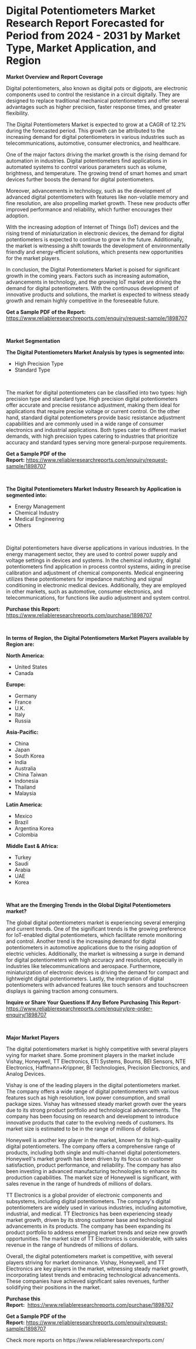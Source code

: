 <p><h1>Digital Potentiometers Market Research Report Forecasted for Period from 2024 -  2031 by Market Type, Market Application, and Region</h1></p><p><strong>Market Overview and Report Coverage</strong></p>
<p><p>Digital potentiometers, also known as digital pots or digipots, are electronic components used to control the resistance in a circuit digitally. They are designed to replace traditional mechanical potentiometers and offer several advantages such as higher precision, faster response times, and greater flexibility.</p><p>The Digital Potentiometers Market is expected to grow at a CAGR of 12.2% during the forecasted period. This growth can be attributed to the increasing demand for digital potentiometers in various industries such as telecommunications, automotive, consumer electronics, and healthcare.</p><p>One of the major factors driving the market growth is the rising demand for automation in industries. Digital potentiometers find applications in automated systems to control various parameters such as volume, brightness, and temperature. The growing trend of smart homes and smart devices further boosts the demand for digital potentiometers.</p><p>Moreover, advancements in technology, such as the development of advanced digital potentiometers with features like non-volatile memory and fine resolution, are also propelling market growth. These new products offer improved performance and reliability, which further encourages their adoption.</p><p>With the increasing adoption of Internet of Things (IoT) devices and the rising trend of miniaturization in electronic devices, the demand for digital potentiometers is expected to continue to grow in the future. Additionally, the market is witnessing a shift towards the development of environmentally friendly and energy-efficient solutions, which presents new opportunities for the market players.</p><p>In conclusion, the Digital Potentiometers Market is poised for significant growth in the coming years. Factors such as increasing automation, advancements in technology, and the growing IoT market are driving the demand for digital potentiometers. With the continuous development of innovative products and solutions, the market is expected to witness steady growth and remain highly competitive in the foreseeable future.</p></p>
<p><strong>Get a Sample PDF of the Report:</strong> <a href="https://www.reliableresearchreports.com/enquiry/request-sample/1898707">https://www.reliableresearchreports.com/enquiry/request-sample/1898707</a></p>
<p>&nbsp;</p>
<p><strong>Market Segmentation</strong></p>
<p><strong>The Digital Potentiometers Market Analysis by types is segmented into:</strong></p>
<p><ul><li>High Precision Type</li><li>Standard Type</li></ul></p>
<p>&nbsp;</p>
<p><p>The market for digital potentiometers can be classified into two types: high precision type and standard type. High precision digital potentiometers offer accurate and precise resistance adjustment, making them ideal for applications that require precise voltage or current control. On the other hand, standard digital potentiometers provide basic resistance adjustment capabilities and are commonly used in a wide range of consumer electronics and industrial applications. Both types cater to different market demands, with high precision types catering to industries that prioritize accuracy and standard types serving more general-purpose requirements.</p></p>
<p><strong>Get a Sample PDF of the Report:</strong>&nbsp;<a href="https://www.reliableresearchreports.com/enquiry/request-sample/1898707">https://www.reliableresearchreports.com/enquiry/request-sample/1898707</a></p>
<p>&nbsp;</p>
<p><strong>The Digital Potentiometers Market Industry Research by Application is segmented into:</strong></p>
<p><ul><li>Energy Management</li><li>Chemical Industry</li><li>Medical Engineering</li><li>Others</li></ul></p>
<p>&nbsp;</p>
<p><p>Digital potentiometers have diverse applications in various industries. In the energy management sector, they are used to control power supply and voltage settings in devices and systems. In the chemical industry, digital potentiometers find application in process control systems, aiding in precise calibration and adjustment of chemical components. Medical engineering utilizes these potentiometers for impedance matching and signal conditioning in electronic medical devices. Additionally, they are employed in other markets, such as automotive, consumer electronics, and telecommunications, for functions like audio adjustment and system control.</p></p>
<p><strong>Purchase this Report:</strong>&nbsp; <a href="https://www.reliableresearchreports.com/purchase/1898707">https://www.reliableresearchreports.com/purchase/1898707</a></p>
<p>&nbsp;</p>
<p><strong>In terms of Region, the Digital Potentiometers Market Players available by Region are:</strong></p>
<p>
    <p> <strong> North America: </strong>
        <ul>
            <li>United States</li>
            <li>Canada</li>
        </ul>
        </p> 
    <p> <strong> Europe: </strong>
        <ul>
            <li>Germany</li>
            <li>France</li>
            <li>U.K.</li>
            <li>Italy</li>
            <li>Russia</li>
        </ul>
        </p> 
    <p> <strong> Asia-Pacific: </strong>
        <ul>
            <li>China</li>
            <li>Japan</li>
            <li>South Korea</li>
            <li>India</li>
            <li>Australia</li>
            <li>China Taiwan</li>
            <li>Indonesia</li>
            <li>Thailand</li>
            <li>Malaysia</li>
        </ul>
        </p> 
    <p> <strong> Latin America: </strong>
        <ul>
            <li>Mexico</li>
            <li>Brazil</li>
            <li>Argentina Korea</li>
            <li>Colombia</li>
        </ul>
        </p> 
    <p> <strong> Middle East & Africa: </strong>
        <ul>
            <li>Turkey</li>
            <li>Saudi</li>
            <li>Arabia</li>
            <li>UAE</li>
            <li>Korea</li>
        </ul>
    </p>
    </p>
<p>&nbsp;</p>
<p><strong>What are the Emerging Trends in the Global Digital Potentiometers market?</strong></p>
<p><p>The global digital potentiometers market is experiencing several emerging and current trends. One of the significant trends is the growing preference for IoT-enabled digital potentiometers, which facilitate remote monitoring and control. Another trend is the increasing demand for digital potentiometers in automotive applications due to the rising adoption of electric vehicles. Additionally, the market is witnessing a surge in demand for digital potentiometers with high accuracy and resolution, especially in industries like telecommunications and aerospace. Furthermore, miniaturization of electronic devices is driving the demand for compact and lightweight digital potentiometers. Lastly, the integration of digital potentiometers with advanced features like touch sensors and touchscreen displays is gaining traction among consumers.</p></p>
<p><strong>Inquire or Share Your Questions If Any Before Purchasing This Report</strong>- <a href="https://www.reliableresearchreports.com/enquiry/pre-order-enquiry/1898707">https://www.reliableresearchreports.com/enquiry/pre-order-enquiry/1898707</a></p>
<p>&nbsp;</p>
<p><strong>Major Market Players</strong></p>
<p><p>The digital potentiometers market is highly competitive with several players vying for market share. Some prominent players in the market include Vishay, Honeywell, TT Electronics, ETI Systems, Bourns, BEI Sensors, NTE Electronics, Haffmann+Krippner, BI Technologies, Precision Electronics, and Analog Devices.</p><p>Vishay is one of the leading players in the digital potentiometers market. The company offers a wide range of digital potentiometers with various features such as high resolution, low power consumption, and small package sizes. Vishay has witnessed steady market growth over the years due to its strong product portfolio and technological advancements. The company has been focusing on research and development to introduce innovative products that cater to the evolving needs of customers. Its market size is estimated to be in the range of millions of dollars.</p><p>Honeywell is another key player in the market, known for its high-quality digital potentiometers. The company offers a comprehensive range of products, including both single and multi-channel digital potentiometers. Honeywell's market growth has been driven by its focus on customer satisfaction, product performance, and reliability. The company has also been investing in advanced manufacturing technologies to enhance its production capabilities. The market size of Honeywell is significant, with sales revenue in the range of hundreds of millions of dollars.</p><p>TT Electronics is a global provider of electronic components and subsystems, including digital potentiometers. The company's digital potentiometers are widely used in various industries, including automotive, industrial, and medical. TT Electronics has been experiencing steady market growth, driven by its strong customer base and technological advancements in its products. The company has been expanding its product portfolio to address emerging market trends and seize new growth opportunities. The market size of TT Electronics is considerable, with sales revenue in the range of hundreds of millions of dollars.</p><p>Overall, the digital potentiometers market is competitive, with several players striving for market dominance. Vishay, Honeywell, and TT Electronics are key players in the market, witnessing steady market growth, incorporating latest trends and embracing technological advancements. These companies have achieved significant sales revenues, further solidifying their positions in the market.</p></p>
<p><strong>Purchase this Report:</strong>&nbsp;&nbsp;<a href="https://www.reliableresearchreports.com/purchase/1898707">https://www.reliableresearchreports.com/purchase/1898707</a></p>
<p></p>
<p><strong>Get a Sample PDF of the Report:</strong>&nbsp;<a href="https://www.reliableresearchreports.com/enquiry/request-sample/1898707">https://www.reliableresearchreports.com/enquiry/request-sample/1898707</a></p>
<p>Check more reports on https://www.reliableresearchreports.com/</p>